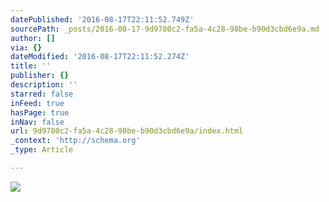 ```yaml
---
datePublished: '2016-08-17T22:11:52.749Z'
sourcePath: _posts/2016-08-17-9d9780c2-fa5a-4c28-98be-b90d3cbd6e9a.md
author: []
via: {}
dateModified: '2016-08-17T22:11:52.274Z'
title: ''
publisher: {}
description: ''
starred: false
inFeed: true
hasPage: true
inNav: false
url: 9d9780c2-fa5a-4c28-98be-b90d3cbd6e9a/index.html
_context: 'http://schema.org'
_type: Article

---
```

![](https://the-grid-user-content.s3-us-west-2.amazonaws.com/551c4652-3b2b-436e-a4da-829c6487cf1f.jpg)